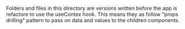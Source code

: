 Folders and files in this directory are versions written before the app is refactore to use the useContex hook. This means they as follow "props drilling" pattern to pass on data and values to the children components.